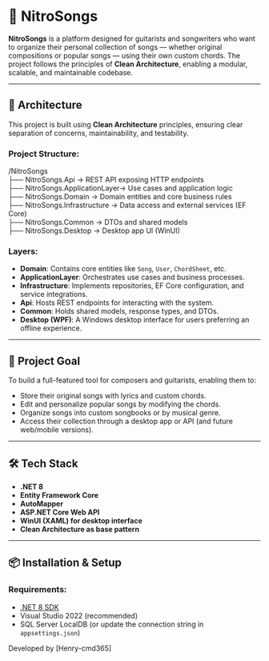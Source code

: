 ﻿# 🎸 NitroSongs

**NitroSongs** is a platform designed for guitarists and songwriters who want to organize their personal collection of songs 
— whether original compositions or popular songs — using their own custom chords. The project follows the principles of **Clean Architecture**, 
enabling a modular, scalable, and maintainable codebase.

---

## 📐 Architecture

This project is built using **Clean Architecture** principles, ensuring clear separation of concerns, maintainability, and testability.

### Project Structure:
/NitroSongs  
├── NitroSongs.Api → REST API exposing HTTP endpoints  
├── NitroSongs.ApplicationLayer→ Use cases and application logic  
├── NitroSongs.Domain → Domain entities and core business rules  
├── NitroSongs.Infrastructure → Data access and external services (EF Core)  
├── NitroSongs.Common → DTOs and shared models  
├── NitroSongs.Desktop → Desktop app UI (WinUI)  


### Layers:

- **Domain**: Contains core entities like `Song`, `User`, `ChordSheet`, etc.
- **ApplicationLayer**: Orchestrates use cases and business processes.
- **Infrastructure**: Implements repositories, EF Core configuration, and service integrations.
- **Api**: Hosts REST endpoints for interacting with the system.
- **Common**: Holds shared models, response types, and DTOs.
- **Desktop (WPF)**: A Windows desktop interface for users preferring an offline experience.

---

## 🚀 Project Goal

To build a full-featured tool for composers and guitarists, enabling them to:

- Store their original songs with lyrics and custom chords.
- Edit and personalize popular songs by modifying the chords.
- Organize songs into custom songbooks or by musical genre.
- Access their collection through a desktop app or API (and future web/mobile versions).

---

## 🛠️ Tech Stack

- **.NET 8**
- **Entity Framework Core**
- **AutoMapper**
- **ASP.NET Core Web API**
- **WinUI (XAML) for desktop interface**
- **Clean Architecture as base pattern**

---

## 📦 Installation & Setup

### Requirements:

- [.NET 8 SDK](https://dotnet.microsoft.com/en-us/download)
- Visual Studio 2022 (recommended)
- SQL Server LocalDB (or update the connection string in `appsettings.json`)

Developed by [Henry-cmd365]